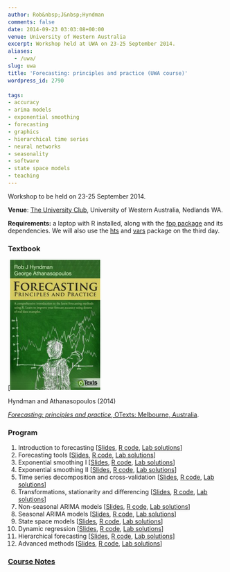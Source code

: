 ```yaml
---
author: Rob&nbsp;J&nbsp;Hyndman
comments: false
date: 2014-09-23 03:03:08+00:00
venue: University of Western Australia
excerpt: Workshop held at UWA on 23-25 September 2014.
aliases:
  - /uwa/
slug: uwa
title: 'Forecasting: principles and practice (UWA course)'
wordpress_id: 2790

tags:
- accuracy
- arima models
- exponential smoothing
- forecasting
- graphics
- hierarchical time series
- neural networks
- seasonality
- software
- state space models
- teaching
---
```


Workshop to be held on 23-25 September 2014.

**Venue**: [The University Club](http://www.universityclub.uwa.edu.au/), University of Western Australia, Nedlands WA.

**Requirements:** a laptop with R installed, along with the [fpp package](http://cran.rstudio.com/package=fpp) and its dependencies. We will also use the [hts](http://cran.rstudio.com/package=hts) and [vars](http://cran.rstudio.com/package=vars) package on the third day.


### Textbook

[![](/img/fppcover.jpg)

Hyndman and Athanasopoulos (2014)

[_Forecasting: principles and practice_, OTexts: Melbourne, Australia](http://otexts.com/fpp).


### Program


  1. Introduction to forecasting [[Slides](/uwafiles/1-Intro.pdf), [R code](/uwafiles/Class1.R), [Lab solutions](/uwafiles/exercises1.R)]
  2. Forecasting tools [[Slides](/uwafiles/2-Toolbox.pdf), [R code](/uwafiles/Class2.R), [Lab solutions](/uwafiles/exercises2.R)]
  3. Exponential smoothing I [[Slides](/uwafiles/3-ExponentialSmoothing.pdf), [R code](/uwafiles/Class3.R), [Lab solutions](/uwafiles/exercises3.R)]
  4. Exponential smoothing II [[Slides](/uwafiles/4-ExponentialSmoothing.pdf), [R code](/uwafiles/Class4.R), [Lab solutions](/uwafiles/exercises4.R)]
  5. Time series decomposition and cross-validation [[Slides](/uwafiles/5-Cross-validation.pdf), [R code](/uwafiles/Class5.R), [Lab solutions](/uwafiles/exercises5.R)]
  6. Transformations, stationarity and differencing [[Slides](/uwafiles/6-Stationarity-Transformations-Differencing.pdf), [R code](/uwafiles/Class6.R), [Lab solutions](/uwafiles/exercises6.R)]
  7. Non-seasonal ARIMA models [[Slides](/uwafiles/7-Nonseasonal-ARIMA.pdf), [R code](/uwafiles/Class7.R), [Lab solutions](/uwafiles/exercises7.R)]
  8. Seasonal ARIMA models [[Slides](/uwafiles/8-Seasonal-ARIMA.pdf), [R code](/uwafiles/Class8.R), [Lab solutions](/uwafiles/exercises8.R)]
  9. State space models [[Slides](/uwafiles/9-StateSpaceModels.pdf), [R code](/uwafiles/Class9.R), [Lab solutions](/uwafiles/exercises9.R)]
  10. Dynamic regression [[Slides](/uwafiles/10-Dynamic-Regression.pdf), [R code](/uwafiles/Class10.R), [Lab solutions](/uwafiles/exercises10.R)]
  11. Hierarchical forecasting [[Slides](/uwafiles/11-Hierarchical.pdf), [R code](/uwafiles/Class11.R), [Lab solutions](/uwafiles/exercises11.R)]
  12. Advanced methods [[Slides](/uwafiles/12-Advanced.pdf), [R code](/uwafiles/Class12.R), [Lab solutions](/uwafiles/exercises12.R)]

### [Course Notes](/uwafiles/fpp-notes.pdf)
